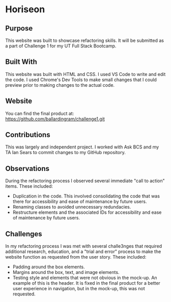 # Horiseon

## Purpose
This website was built to showcase refactoring skills. It will be submitted as a part of Challenge 1 for my UT Full Stack Bootcamp.

## Built With
This website was built with HTML and CSS. I used VS Code to write and edit the code. I used Chrome's Dev Tools to make small changes that I could preview prior to making changes to the actual code.

## Website
You can find the final product at:
https://github.com/ballardingram/challenge1.git

## Contributions
This was largely and independent project. I worked with Ask BCS and my TA Ian Sears to commit changes to my GitHub repository.

## Observations
During the refactoring process I observed several immediate "call to action" items. These included:
- Duplication in the code. This involved consolidating the code that was there for accessibility and ease of maintenance by future users.
- Renaming classes to avoided unnecessary redundacies.
- Restructure elements and the associated IDs for accessibility and ease of maintenance by future users.

## Challenges
In my refactoring process I was met with several challe3nges that required additional research, education, and a "trial and error" process to make the website function as requested from the user story. These included:
- Padding around the box elements.
- Margins around the box, text, and image elements.
- Testing style and elements that were not obvious in the mock-up. An example of this is the header. It is fixed in the final product for a better user experience in navigation, but in the mock-up, this was not requested.